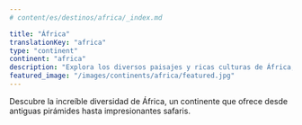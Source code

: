 ```yaml
---
# content/es/destinos/africa/_index.md

title: "África"
translationKey: "africa"
type: "continent"
continent: "africa"
description: "Explora los diversos paisajes y ricas culturas de África, desde el desierto del Sahara hasta las sabanas del Serengeti"
featured_image: "/images/continents/africa/featured.jpg"
---
```


Descubre la increíble diversidad de África, un continente que ofrece desde antiguas pirámides hasta impresionantes safaris.

